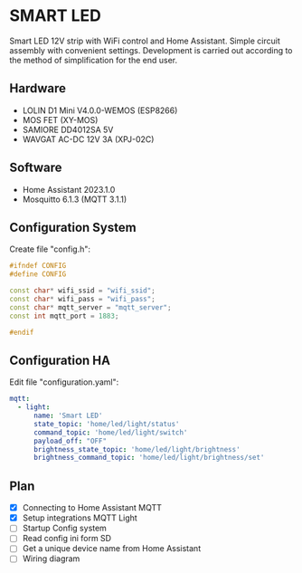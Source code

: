 # SMART LED
Smart LED 12V strip with WiFi control and Home Assistant. 
Simple circuit assembly with convenient settings.
Development is carried out according to the method of simplification for the end user.



## Hardware
 - LOLIN D1 Mini V4.0.0-WEMOS (ESP8266)
 - MOS FET (XY-MOS)
 - SAMIORE DD4012SA 5V
 - WAVGAT AC-DC 12V 3A (XPJ-02C)

## Software
 - Home Assistant 2023.1.0
 - Mosquitto 6.1.3 (MQTT 3.1.1)

## Configuration System
Create file "config.h":
```cpp
#ifndef CONFIG
#define CONFIG

const char* wifi_ssid = "wifi_ssid";
const char* wifi_pass = "wifi_pass";
const char* mqtt_server = "mqtt_server";
const int mqtt_port = 1883;

#endif
```

## Configuration HA
Edit file "configuration.yaml":
```yaml
mqtt:
  - light:
      name: 'Smart LED'
      state_topic: 'home/led/light/status'
      command_topic: 'home/led/light/switch'
      payload_off: "OFF"
      brightness_state_topic: 'home/led/light/brightness'
      brightness_command_topic: 'home/led/light/brightness/set'
```

## Plan
- [x] Connecting to Home Assistant MQTT
- [x] Setup integrations MQTT Light
- [ ] Startup Config system
- [ ] Read config ini form SD
- [ ] Get a unique device name from Home Assistant
- [ ] Wiring diagram
